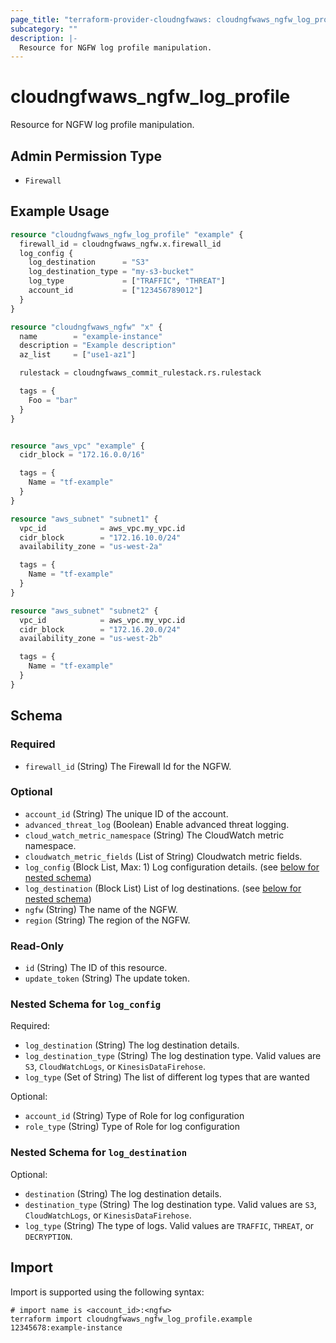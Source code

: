 ```yaml
---
page_title: "terraform-provider-cloudngfwaws: cloudngfwaws_ngfw_log_profile Resource"
subcategory: ""
description: |-
  Resource for NGFW log profile manipulation.
---
```


# cloudngfwaws_ngfw_log_profile

Resource for NGFW log profile manipulation.


## Admin Permission Type

* `Firewall`


## Example Usage

```terraform
resource "cloudngfwaws_ngfw_log_profile" "example" {
  firewall_id = cloudngfwaws_ngfw.x.firewall_id
  log_config {
    log_destination      = "S3"
    log_destination_type = "my-s3-bucket"
    log_type             = ["TRAFFIC", "THREAT"]
    account_id           = ["123456789012"]
  }
}

resource "cloudngfwaws_ngfw" "x" {
  name        = "example-instance"
  description = "Example description"
  az_list     = ["use1-az1"]

  rulestack = cloudngfwaws_commit_rulestack.rs.rulestack

  tags = {
    Foo = "bar"
  }
}


resource "aws_vpc" "example" {
  cidr_block = "172.16.0.0/16"

  tags = {
    Name = "tf-example"
  }
}

resource "aws_subnet" "subnet1" {
  vpc_id            = aws_vpc.my_vpc.id
  cidr_block        = "172.16.10.0/24"
  availability_zone = "us-west-2a"

  tags = {
    Name = "tf-example"
  }
}

resource "aws_subnet" "subnet2" {
  vpc_id            = aws_vpc.my_vpc.id
  cidr_block        = "172.16.20.0/24"
  availability_zone = "us-west-2b"

  tags = {
    Name = "tf-example"
  }
}
```


<!-- schema generated by tfplugindocs -->
## Schema

### Required

- `firewall_id` (String) The Firewall Id for the NGFW.

### Optional

- `account_id` (String) The unique ID of the account.
- `advanced_threat_log` (Boolean) Enable advanced threat logging.
- `cloud_watch_metric_namespace` (String) The CloudWatch metric namespace.
- `cloudwatch_metric_fields` (List of String) Cloudwatch metric fields.
- `log_config` (Block List, Max: 1) Log configuration details. (see [below for nested schema](#nestedblock--log_config))
- `log_destination` (Block List) List of log destinations. (see [below for nested schema](#nestedblock--log_destination))
- `ngfw` (String) The name of the NGFW.
- `region` (String) The region of the NGFW.

### Read-Only

- `id` (String) The ID of this resource.
- `update_token` (String) The update token.

<a id="nestedblock--log_config"></a>
### Nested Schema for `log_config`

Required:

- `log_destination` (String) The log destination details.
- `log_destination_type` (String) The log destination type. Valid values are `S3`, `CloudWatchLogs`, or `KinesisDataFirehose`.
- `log_type` (Set of String) The list of different log types that are wanted

Optional:

- `account_id` (String) Type of Role for log configuration
- `role_type` (String) Type of Role for log configuration


<a id="nestedblock--log_destination"></a>
### Nested Schema for `log_destination`

Optional:

- `destination` (String) The log destination details.
- `destination_type` (String) The log destination type. Valid values are `S3`, `CloudWatchLogs`, or `KinesisDataFirehose`.
- `log_type` (String) The type of logs. Valid values are `TRAFFIC`, `THREAT`, or `DECRYPTION`.


## Import

Import is supported using the following syntax:

```shell
# import name is <account_id>:<ngfw>
terraform import cloudngfwaws_ngfw_log_profile.example 12345678:example-instance
```
